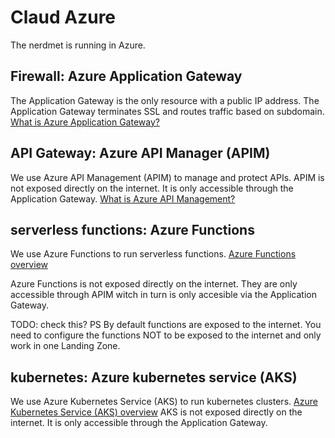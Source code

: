 # Claud Azure

The nerdmet is running in Azure.

## Firewall: Azure Application Gateway

The Application Gateway is the only resource with a public IP address. The Application Gateway terminates SSL and routes traffic based on subdomain. [What is Azure Application Gateway?](https://learn.microsoft.com/en-us/azure/application-gateway/overview)

## API Gateway: Azure API Manager (APIM)

We use Azure API Management (APIM) to manage and protect APIs. APIM is not exposed directly on the internet. It is only accessible through the Application Gateway. [What is Azure API Management?](https://learn.microsoft.com/en-us/azure/api-management/api-management-key-concepts)

## serverless functions: Azure Functions

We use Azure Functions to run serverless functions. [Azure Functions overview](https://learn.microsoft.com/en-us/azure/azure-functions/functions-overview)

Azure Functions is not exposed directly on the internet. They are only accessible through APIM witch in turn is only accesible via the Application Gateway.

TODO: check this? PS By default functions are exposed to the internet. You need to configure the functions NOT to be exposed to the internet and only work in one Landing Zone.

## kubernetes: Azure kubernetes service (AKS)

We use Azure Kubernetes Service (AKS) to run kubernetes clusters. [Azure Kubernetes Service (AKS) overview](https://learn.microsoft.com/en-us/azure/aks/)
AKS is not exposed directly on the internet. It is only accessible through the Application Gateway.
